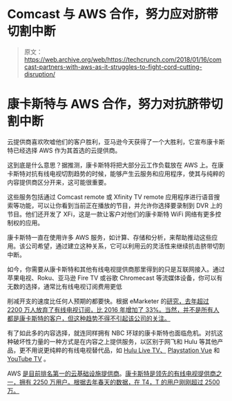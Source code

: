 # Comcast 与 AWS 合作，努力应对脐带切割中断 

> 原文：<https://web.archive.org/web/https://techcrunch.com/2018/01/16/comcast-partners-with-aws-as-it-struggles-to-fight-cord-cutting-disruption/>

# 康卡斯特与 AWS 合作，努力对抗脐带切割中断

云提供商喜欢吹嘘他们的客户胜利，亚马逊今天获得了一个大胜利，它宣布康卡斯特已经选择 AWS 作为其首选的云提供商。

这到底是什么意思？据推测，康卡斯特将把大部分云工作负载放在 AWS 上。在康卡斯特对抗有线电视切割趋势的时候，能够产生云服务和应用程序，使其与纯粹的内容提供商区分开来，这可能很重要。

这些服务包括通过 Comcast remote 或 Xfinity TV remote 应用程序进行语音搜索等功能，可以让你看到当前正在播放的节目，并允许你选择要录制到 DVR 上的节目。他们还开发了 XFi，这是一款让客户对他们的康卡斯特 WiFi 网络有更多控制权的应用。

康卡斯特一直在使用许多 AWS 服务，如计算、存储和分析，来帮助推动这些应用。该公司希望，通过建立这种关系，它可以利用云的灵活性来继续抗击脐带切割中断。

如今，你需要从康卡斯特和其他有线电视提供商那里得到的只是互联网接入。通过苹果电视、Roku、亚马逊 Fire TV 或谷歌 Chromecast 等流媒体设备，你可以有无数的选择，通常比有线电视订阅费用更低

削减开支的速度比任何人预期的都要快。根据 eMarketer 的[研究，去年超过 2200 万人放弃了有线电视订阅，比 2016 年增加了 33%。当然，并不是所有人都是康卡斯特的客户，但这种趋势不得不引起该公司的关注。](https://web.archive.org/web/20221206235710/https://www.emarketer.com/Article/eMarketer-Lowers-US-TV-Ad-Spend-Estimate-Cord-Cutting-Accelerates/1016463)

有了如此多的内容选择，就连同样拥有 NBC 环球的康卡斯特也面临危机。对抗这种破坏性力量的一种方式是在内容之上提供服务，以区别于网飞和 Hulu 等其他产品，更不用说更纯粹的有线电视替代品，如 [Hulu Live TV、](https://web.archive.org/web/20221206235710/https://beta.techcrunch.com/2017/05/03/hulu-with-live-tv/) [Playstation Vue](https://web.archive.org/web/20221206235710/https://www.playstation.com/en-us/network/vue/) 和 [YouTube TV](https://web.archive.org/web/20221206235710/https://beta.techcrunch.com/2017/04/05/youtubes-35-live-tv-streaming-app-is-now-available-in-five-us-cities/) 。

AWS [是目前排名第一的云基础设施提供商](https://web.archive.org/web/20221206235710/https://beta.techcrunch.com/2017/10/30/aws-continues-to-rule-the-cloud-infrastructure-market/)。[康卡斯特是领先的有线电视提供商之一，拥有 2250 万用户。根据去年春天的数据，在 T4，T 的用户刚刚超过 2500 万。](https://web.archive.org/web/20221206235710/https://www.fiercecable.com/cable/top-6-cable-satellite-and-telco-pay-tv-operators-q4-ranking-comcast-charter-and-more)